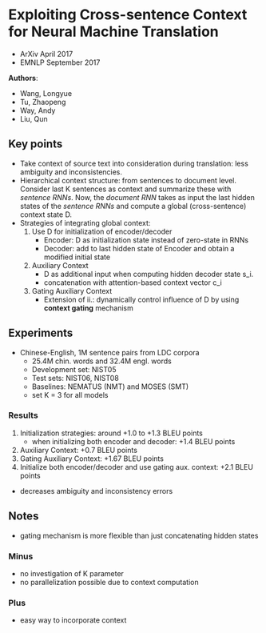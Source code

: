 # Exploiting Cross-sentence Context for Neural Machine Translation
* ArXiv April 2017
* EMNLP September 2017

**Authors**:
* Wang, Longyue
* Tu, Zhaopeng
* Way, Andy
* Liu, Qun

## Key points
* Take context of source text into consideration during translation: less ambiguity and inconsistencies.
* Hierarchical context structure: from sentences to document level. Consider last K sentences as context and summarize these with *sentence RNNs*. Now, the *document RNN* takes as input the last hidden states of the *sentence RNNs* and compute a global (cross-sentence) context state D.
* Strategies of integrating global context:
    1. Use D for initialization of encoder/decoder
        * Encoder: D as initialization state instead of zero-state in RNNs
        * Decoder: add to last hidden state of Encoder and obtain a modified initial state
    2. Auxiliary Context
        * D as additional input when computing hidden decoder state s_i.
        * concatenation with attention-based context vector c_i
    3. Gating Auxiliary Context
        * Extension of ii.: dynamically control influence of D by using **context gating** mechanism

## Experiments
* Chinese-English, 1M sentence pairs from LDC corpora
    * 25.4M chin. words and 32.4M engl. words
    * Development set: NIST05
    * Test sets: NIST06, NIST08
    * Baselines: NEMATUS (NMT) and MOSES (SMT)
    * set K = 3 for all models

### Results
1. Initialization strategies: around +1.0 to +1.3 BLEU points
    * when initializing both encoder and decoder: +1.4 BLEU points
2. Auxiliary Context: +0.7 BLEU points
3. Gating Auxiliary Context: +1.67 BLEU points
4. Initialize both encoder/decoder and use gating aux. context: +2.1 BLEU points

* decreases ambiguity and inconsistency errors

## Notes
* gating mechanism is more flexible than just concatenating hidden states
### Minus
- no investigation of K parameter
- no parallelization possible due to context computation
### Plus
+ easy way to incorporate context
